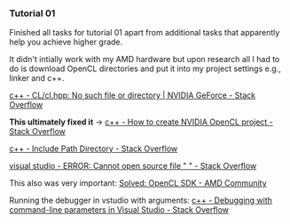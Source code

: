 ### Tutorial 01

Finished all tasks for tutorial 01 apart from additional tasks that apparently help you achieve higher grade.

It didn't intially work with my AMD hardware but upon research all I had to do is download OpenCL directories and put it into my project settings e.g., linker and c++.

[c++ - CL/cl.hpp: No such file or directory | NVIDIA GeForce - Stack Overflow](https://stackoverflow.com/questions/70869324/cl-cl-hpp-no-such-file-or-directory-nvidia-geforce)

**This ultimately fixed it** ->
[c++ - How to create NVIDIA OpenCL project - Stack Overflow](https://stackoverflow.com/questions/56858213/how-to-create-nvidia-opencl-project/57017982#57017982)

[c++ - Include Path Directory - Stack Overflow](https://stackoverflow.com/questions/35953886/include-path-directory)

[visual studio - ERROR: Cannot open source file " " - Stack Overflow](https://stackoverflow.com/questions/9753887/error-cannot-open-source-file)

This also was very important:
[Solved: OpenCL SDK - AMD Community](https://community.amd.com/t5/opencl/opencl-sdk/td-p/90737)

Running the debugger in vstudio with arguments:
[c++ - Debugging with command-line parameters in Visual Studio - Stack Overflow](https://stackoverflow.com/questions/298708/debugging-with-command-line-parameters-in-visual-studio)
